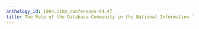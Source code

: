 ```yaml
---
anthology_id: 1994.cikm_conference-94.47
title: The Role of the Database Community in the National Information Infrastructure
---
```

